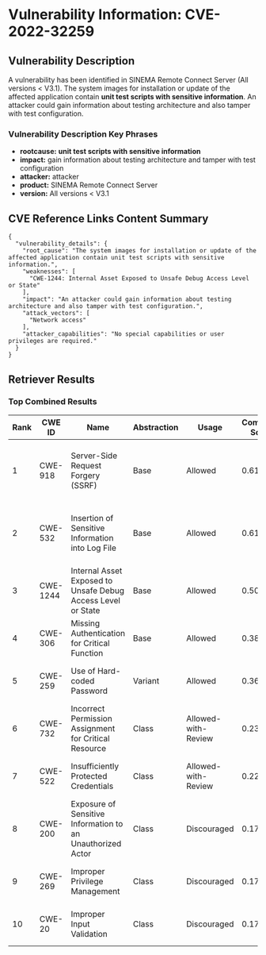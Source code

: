 # Vulnerability Information: CVE-2022-32259

## Vulnerability Description
A vulnerability has been identified in SINEMA Remote Connect Server (All versions < V3.1). The system images for installation or update of the affected application contain **unit test scripts with sensitive information**. An attacker could gain information about testing architecture and also tamper with test configuration.

### Vulnerability Description Key Phrases
- **rootcause:** **unit test scripts with sensitive information**
- **impact:** gain information about testing architecture and tamper with test configuration
- **attacker:** attacker
- **product:** SINEMA Remote Connect Server
- **version:** All versions < V3.1

## CVE Reference Links Content Summary
```
{
  "vulnerability_details": {
    "root_cause": "The system images for installation or update of the affected application contain unit test scripts with sensitive information.",
    "weaknesses": [
      "CWE-1244: Internal Asset Exposed to Unsafe Debug Access Level or State"
    ],
    "impact": "An attacker could gain information about testing architecture and also tamper with test configuration.",
    "attack_vectors": [
      "Network access"
    ],
    "attacker_capabilities": "No special capabilities or user privileges are required."
  }
}
```

## Retriever Results

### Top Combined Results

| Rank | CWE ID | Name | Abstraction | Usage | Combined Score | Retrievers | Individual Scores |
|------|--------|------|-------------|-------|---------------|------------|-------------------|
| 1 | CWE-918 | Server-Side Request Forgery (SSRF) | Base | Allowed | 0.6174 | dense, sparse, graph | dense: 0.581, sparse: 0.193, graph: 0.605 |
| 2 | CWE-532 | Insertion of Sensitive Information into Log File | Base | Allowed | 0.6121 | dense, sparse, graph | dense: 0.571, sparse: 0.184, graph: 0.617 |
| 3 | CWE-1244 | Internal Asset Exposed to Unsafe Debug Access Level or State | Base | Allowed | 0.5043 | sparse, graph | sparse: 0.362, graph: 0.832 |
| 4 | CWE-306 | Missing Authentication for Critical Function | Base | Allowed | 0.3859 | dense, sparse | dense: 0.557, sparse: 0.188 |
| 5 | CWE-259 | Use of Hard-coded Password | Variant | Allowed | 0.3602 | sparse, graph | sparse: 0.197, graph: 0.776 |
| 6 | CWE-732 | Incorrect Permission Assignment for Critical Resource | Class | Allowed-with-Review | 0.2307 | dense, sparse | dense: 0.555, sparse: 0.201 |
| 7 | CWE-522 | Insufficiently Protected Credentials | Class | Allowed-with-Review | 0.2286 | dense, sparse | dense: 0.564, sparse: 0.187 |
| 8 | CWE-200 | Exposure of Sensitive Information to an Unauthorized Actor | Class | Discouraged | 0.1787 | dense, sparse | dense: 0.569, sparse: 0.200 |
| 9 | CWE-269 | Improper Privilege Management | Class | Discouraged | 0.1718 | dense, sparse | dense: 0.560, sparse: 0.181 |
| 10 | CWE-20 | Improper Input Validation | Class | Discouraged | 0.1707 | dense, sparse | dense: 0.550, sparse: 0.186 |

